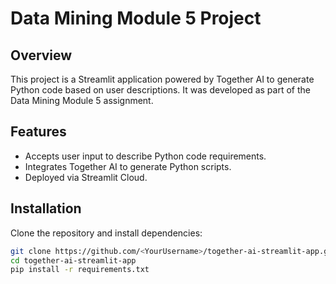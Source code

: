 # Data Mining Module 5 Project

## Overview
This project is a Streamlit application powered by Together AI to generate Python code based on user descriptions. It was developed as part of the Data Mining Module 5 assignment.

## Features
- Accepts user input to describe Python code requirements.
- Integrates Together AI to generate Python scripts.
- Deployed via Streamlit Cloud.

## Installation
Clone the repository and install dependencies:
```bash
git clone https://github.com/<YourUsername>/together-ai-streamlit-app.git
cd together-ai-streamlit-app
pip install -r requirements.txt

